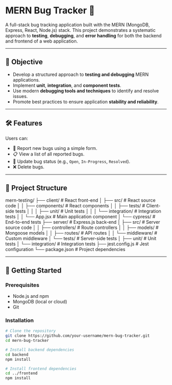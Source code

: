 # MERN Bug Tracker 🐞

A full-stack bug tracking application built with the MERN (MongoDB, Express, React, Node.js) stack. This project demonstrates a systematic approach to **testing**, **debugging**, and **error handling** for both the backend and frontend of a web application.

---

## 📌 Objective

- Develop a structured approach to **testing and debugging** MERN applications.
- Implement **unit**, **integration**, and **component tests**.
- Use modern **debugging tools and techniques** to identify and resolve issues.
- Promote best practices to ensure application **stability and reliability**.

---

## 🛠️ Features

Users can:

- 🐛 Report new bugs using a simple form.
- 📋 View a list of all reported bugs.
- 🔄 Update bug status (e.g., `Open`, `In-Progress`, `Resolved`).
- ❌ Delete bugs.

---

## 📁 Project Structure

mern-testing/
├── client/                 # React front-end
│   ├── src/                # React source code
│   │   ├── components/     # React components
│   │   ├── tests/          # Client-side tests
│   │   │   ├── unit/       # Unit tests
│   │   │   └── integration/ # Integration tests
│   │   └── App.jsx         # Main application component
│   └── cypress/            # End-to-end tests
├── server/                 # Express.js back-end
│   ├── src/                # Server source code
│   │   ├── controllers/    # Route controllers
│   │   ├── models/         # Mongoose models
│   │   ├── routes/         # API routes
│   │   └── middleware/     # Custom middleware
│   └── tests/              # Server-side tests
│       ├── unit/           # Unit tests
│       └── integration/    # Integration tests
├── jest.config.js          # Jest configuration
└── package.json            # Project dependencies

---

## 🚀 Getting Started

### Prerequisites

- Node.js and npm
- MongoDB (local or cloud)
- Git

### Installation

```bash
# Clone the repository
git clone https://github.com/your-username/mern-bug-tracker.git
cd mern-bug-tracker

# Install backend dependencies
cd backend
npm install

# Install frontend dependencies
cd ../frontend
npm install